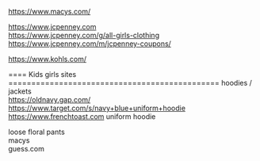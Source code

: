 



https://www.macys.com/    

https://www.jcpenney.com   
https://www.jcpenney.com/g/all-girls-clothing    
https://www.jcpenney.com/m/jcpenney-coupons/   
     
https://www.kohls.com/    
       

==== Kids  girls  sites  ==============================================
hoodies /  jackets  
https://oldnavy.gap.com/   
https://www.target.com/s/navy+blue+uniform+hoodie
https://www.frenchtoast.com    uniform hoodie     
 




loose floral pants        
macys    
guess.com      



